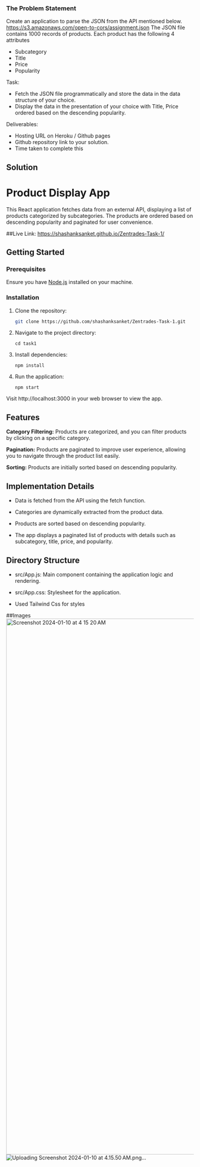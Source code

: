 ### The Problem Statement

Create an application to parse the JSON from the API mentioned below. https://s3.amazonaws.com/open-to-cors/assignment.json
The JSON file contains 1000 records of products. Each product has the following 4 attributes
- Subcategory
- Title
- Price
- Popularity

Task:
- Fetch the JSON file programmatically and store the data in the data structure of your choice.
- Display the data in the presentation of your choice with Title, Price ordered based on the descending popularity.

Deliverables:
- Hosting URL on Heroku / Github pages
- Github repository link to your solution.
- Time taken to complete this

## Solution 

# Product Display App

This React application fetches data from an external API, displaying a list of products categorized by subcategories. The products are ordered based on descending popularity and paginated for user convenience.

##Live Link:
https://shashanksanket.github.io/Zentrades-Task-1/

## Getting Started

### Prerequisites

Ensure you have [Node.js](https://nodejs.org/) installed on your machine.

### Installation

1. Clone the repository:

   ```bash
   git clone https://github.com/shashanksanket/Zentrades-Task-1.git
   ```

2. Navigate to the project directory:

    ```
    cd task1
    ```
3. Install dependencies:

    ```
    npm install
    ```
4. Run the application:

    ```
    npm start
    ```
Visit http://localhost:3000 in your web browser to view the app.

## Features
**Category Filtering:** Products are categorized, and you can filter products by clicking on a specific category.

**Pagination:** Products are paginated to improve user experience, allowing you to navigate through the product list easily.

**Sorting:** Products are initially sorted based on descending popularity.

## Implementation Details
- Data is fetched from the API using the fetch function.

- Categories are dynamically extracted from the product data.

- Products are sorted based on descending popularity.

- The app displays a paginated list of products with details such as subcategory, title, price, and popularity.

## Directory Structure
- src/App.js: Main component containing the application logic and rendering.

- src/App.css: Stylesheet for the application.

- Used Tailwind Css for styles

##Images 
<img width="1440" alt="Screenshot 2024-01-10 at 4 15 20 AM" src="https://github.com/shashanksanket/Zentrades-Task-1/assets/40575030/08670cec-9372
-4e5a-a990-f04daf3ada1b">
![Uploading Screenshot 2024-01-10 at 4.15.50 AM.png…]()

